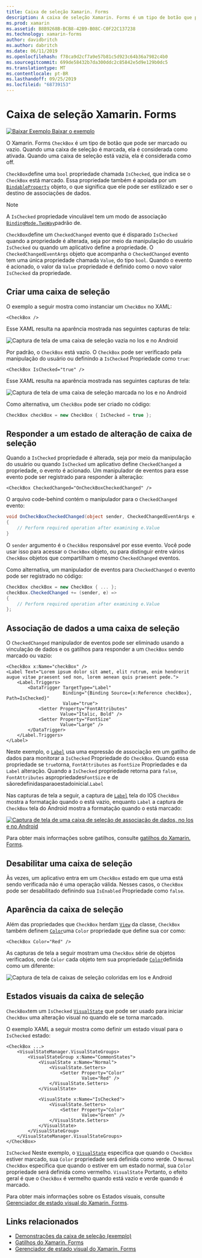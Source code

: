 ```yaml
---
title: Caixa de seleção Xamarin. Forms
description: A caixa de seleção Xamarin. Forms é um tipo de botão que pode ser marcado ou vazio. Quando uma caixa de seleção é marcada, ela é considerada como ativada. Quando uma caixa de seleção está vazia, ela é considerada como off.
ms.prod: xamarin
ms.assetid: B8B9268B-BCB8-42B9-B08C-C0F22C137238
ms.technology: xamarin-forms
author: davidbritch
ms.author: dabritch
ms.date: 06/11/2019
ms.openlocfilehash: f78ca9d2cf7a9e57b81c5d923c64b36a7982c4b0
ms.sourcegitcommit: 699de58432b7da300ddc2c85842e5d9e129b0dc5
ms.translationtype: MT
ms.contentlocale: pt-BR
ms.lasthandoff: 09/25/2019
ms.locfileid: "68739153"
---
```

# <a name="xamarinforms-checkbox"></a>Caixa de seleção Xamarin. Forms

[![Baixar Exemplo](~/media/shared/download.png) Baixar o exemplo](https://docs.microsoft.com/samples/xamarin/xamarin-forms-samples/userinterface-checkboxdemos/)

O Xamarin. Forms `CheckBox` é um tipo de botão que pode ser marcado ou vazio. Quando uma caixa de seleção é marcada, ela é considerada como ativada. Quando uma caixa de seleção está vazia, ela é considerada como off.

`CheckBox`define uma `bool` propriedade chamada `IsChecked`, que indica se o `CheckBox` está marcado. Essa propriedade também é apoiada por um [`BindableProperty`](xref:Xamarin.Forms.BindableProperty) objeto, o que significa que ele pode ser estilizado e ser o destino de associações de dados.

> [!NOTE]
> A `IsChecked` propriedade vinculável tem um modo de associação [`BindingMode.TwoWay`](xref:Xamarin.Forms.BindingMode.TwoWay)padrão de.

`CheckBox`define um `CheckedChanged` evento que é disparado `IsChecked` quando a propriedade é alterada, seja por meio da manipulação do usuário `IsChecked` ou quando um aplicativo define a propriedade. O `CheckedChangedEventArgs` objeto que acompanha o `CheckedChanged` evento tem uma única propriedade chamada `Value`, do tipo `bool`. Quando o evento é acionado, o valor da `Value` propriedade é definido como o novo valor `IsChecked` da propriedade.

## <a name="create-a-checkbox"></a>Criar uma caixa de seleção

O exemplo a seguir mostra como instanciar um `CheckBox` no XAML:

```xaml
<CheckBox />
```

Esse XAML resulta na aparência mostrada nas seguintes capturas de tela:

![Captura de tela de uma caixa de seleção vazia no Ios e no Android](checkbox-images/checkbox-empty.png "Caixa de seleção vazia")

Por padrão, o `CheckBox` está vazio. O `CheckBox` pode ser verificado pela manipulação do usuário ou definindo a `IsChecked` Propriedade como `true`:

```xaml
<CheckBox IsChecked="true" />
```

Esse XAML resulta na aparência mostrada nas seguintes capturas de tela:

![Captura de tela de uma caixa de seleção marcada no Ios e no Android](checkbox-images/checkbox-checked.png "Caixa de seleção marcada")

Como alternativa, um `CheckBox` pode ser criado no código:

```csharp
CheckBox checkBox = new CheckBox { IsChecked = true };
```

## <a name="respond-to-a-checkbox-changing-state"></a>Responder a um estado de alteração de caixa de seleção

Quando a `IsChecked` propriedade é alterada, seja por meio da manipulação do usuário ou quando `IsChecked` um aplicativo define `CheckedChanged` a propriedade, o evento é acionado. Um manipulador de eventos para esse evento pode ser registrado para responder à alteração:

```xaml
<CheckBox CheckedChanged="OnCheckBoxCheckedChanged" />
```

O arquivo code-behind contém o manipulador para o `CheckedChanged` evento:

```csharp
void OnCheckBoxCheckedChanged(object sender, CheckedChangedEventArgs e)
{
    // Perform required operation after examining e.Value
}
```

O `sender` argumento é o `CheckBox` responsável por esse evento. Você pode usar isso para acessar o `CheckBox` objeto, ou para distinguir entre vários `CheckBox` objetos que compartilham o mesmo `CheckedChanged` eventos.

Como alternativa, um manipulador de eventos para `CheckedChanged` o evento pode ser registrado no código:

```csharp
CheckBox checkBox = new CheckBox { ... };
checkBox.CheckedChanged += (sender, e) =>
{
    // Perform required operation after examining e.Value
};
```

## <a name="data-bind-a-checkbox"></a>Associação de dados a uma caixa de seleção

O `CheckedChanged` manipulador de eventos pode ser eliminado usando a vinculação de dados e os gatilhos para responder a um `CheckBox` sendo marcado ou vazio:

```xaml
<CheckBox x:Name="checkBox" />
<Label Text="Lorem ipsum dolor sit amet, elit rutrum, enim hendrerit augue vitae praesent sed non, lorem aenean quis praesent pede.">
    <Label.Triggers>
        <DataTrigger TargetType="Label"
                     Binding="{Binding Source={x:Reference checkBox}, Path=IsChecked}"
                     Value="true">
            <Setter Property="FontAttributes"
                    Value="Italic, Bold" />
            <Setter Property="FontSize"
                    Value="Large" />
        </DataTrigger>
    </Label.Triggers>
</Label>
```

Neste exemplo, o [`Label`](xref:Xamarin.Forms.Label) usa uma expressão de associação em um gatilho de dados para monitorar a `IsChecked` Propriedade do `CheckBox`. Quando essa propriedade se `true`torna, `FontAttributes` as `FontSize` Propriedades e da `Label` alteração. Quando a `IsChecked` propriedade retorna para `false`, `FontAttributes` aspropriedades`FontSize` e de sãoredefinidasparaoestadoinicial.`Label`

Nas capturas de tela a seguir, a captura de [`Label`](xref:Xamarin.Forms.Label) tela do IOS `CheckBox` mostra a formatação quando o está vazio, enquanto `Label` a captura de `CheckBox` tela do Android mostra a formatação quando o está marcado:

[![Captura de tela de uma caixa de seleção de associação de dados, no Ios e no Android](checkbox-images/checkbox-databinding.png "Caixa de seleção Associação de dados")](checkbox-images/checkbox-databinding-large.png#lightbox "Caixa de seleção Associação de dados")

Para obter mais informações sobre gatilhos, consulte [gatilhos do Xamarin. Forms](~/xamarin-forms/app-fundamentals/triggers.md).

## <a name="disable-a-checkbox"></a>Desabilitar uma caixa de seleção

Às vezes, um aplicativo entra em um `CheckBox` estado em que uma está sendo verificada não é uma operação válida. Nesses casos, o `CheckBox` pode ser desabilitado definindo sua `IsEnabled` Propriedade como `false`.

## <a name="checkbox-appearance"></a>Aparência da caixa de seleção

Além das propriedades que `CheckBox` herdam [`View`](xref:Xamarin.Forms.View) da classe, `CheckBox` também definem [`Color`](xref:Xamarin.Forms.Color)uma `Color` propriedade que define sua cor como:

```xaml
<CheckBox Color="Red" />
```

As capturas de tela a seguir mostram uma `CheckBox` série de objetos verificados, onde `Color` cada objeto tem sua propriedade [`Color`](xref:Xamarin.Forms.Color)definida como um diferente:

![Captura de tela de caixas de seleção coloridas em Ios e Android](checkbox-images/checkbox-colors.png "Caixa de seleção colorida")

## <a name="checkbox-visual-states"></a>Estados visuais da caixa de seleção

`CheckBox`tem um `IsChecked` [`VisualState`](xref:Xamarin.Forms.VisualState) que pode ser usado para iniciar `CheckBox` uma alteração visual no quando ele se torna marcado.

O exemplo XAML a seguir mostra como definir um estado visual para o `IsChecked` estado:

```xaml
<CheckBox ...>
    <VisualStateManager.VisualStateGroups>
        <VisualStateGroup x:Name="CommonStates">
            <VisualState x:Name="Normal">
                <VisualState.Setters>
                    <Setter Property="Color"
                            Value="Red" />
                </VisualState.Setters>
            </VisualState>

            <VisualState x:Name="IsChecked">
                <VisualState.Setters>
                    <Setter Property="Color"
                            Value="Green" />
                </VisualState.Setters>
            </VisualState>
        </VisualStateGroup>
    </VisualStateManager.VisualStateGroups>
</CheckBox>
```

`IsChecked` Neste exemplo, o [`VisualState`](xref:Xamarin.Forms.VisualState) especifica que quando o `CheckBox` estiver marcado, sua `Color` propriedade será definida como verde. O `Normal` `CheckBox` especifica que quando o estiver em um estado normal, sua `Color` propriedade será definida como vermelho. `VisualState` Portanto, o efeito geral é que o `CheckBox` é vermelho quando está vazio e verde quando é marcado.

Para obter mais informações sobre os Estados visuais, consulte [Gerenciador de estado visual do Xamarin. Forms](~/xamarin-forms/user-interface/visual-state-manager.md).

## <a name="related-links"></a>Links relacionados

- [Demonstrações da caixa de seleção (exemplo)](https://docs.microsoft.com/samples/xamarin/xamarin-forms-samples/userinterface-checkboxdemos/)
- [Gatilhos do Xamarin. Forms](~/xamarin-forms/app-fundamentals/triggers.md)
- [Gerenciador de estado visual do Xamarin. Forms](~/xamarin-forms/user-interface/visual-state-manager.md)
